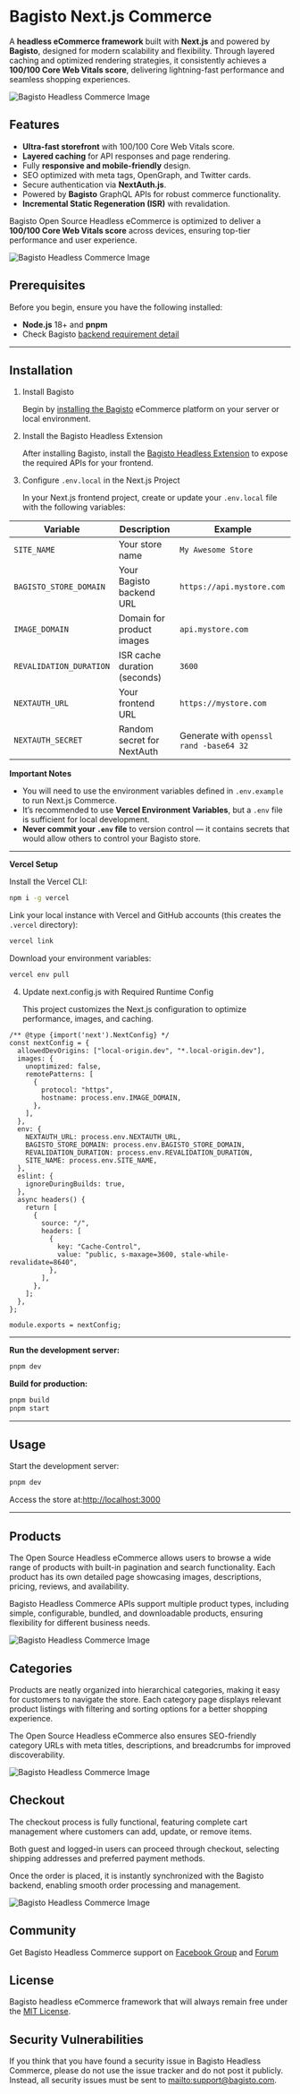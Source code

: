 #  Bagisto Next.js Commerce

A **headless eCommerce framework** built with **Next.js** and powered by **Bagisto**, designed for modern scalability and flexibility.
Through layered caching and optimized rendering strategies, it consistently achieves a **100/100 Core Web Vitals score**, delivering lightning-fast performance and seamless shopping experiences.

![Bagisto Headless Commerce Image](https://raw.githubusercontent.com/bagisto/temp-media/refs/heads/master/bagisto-headless-commerce-home.png)
## Features

- **Ultra-fast storefront** with 100/100 Core Web Vitals score.  
- **Layered caching** for API responses and page rendering.  
- Fully **responsive and mobile-friendly** design.  
- SEO optimized with meta tags, OpenGraph, and Twitter cards.  
- Secure authentication via **NextAuth.js**.  
- Powered by **Bagisto** GraphQL APIs for robust commerce functionality.  
- **Incremental Static Regeneration (ISR)** with revalidation.
  
Bagisto Open Source Headless eCommerce is optimized to deliver a **100/100 Core Web Vitals score** across devices, ensuring top-tier performance and user experience.

![Bagisto Headless Commerce Image](https://raw.githubusercontent.com/bagisto/temp-media/refs/heads/master/bagisto-headless-commerce-performance.png)

## Prerequisites

Before you begin, ensure you have the following installed:

- **Node.js** 18+ and **pnpm**
- Check Bagisto [backend requirement detail](https://devdocs.bagisto.com/2.3/introduction/requirements.html#server-configuration)

---

## Installation

1) Install Bagisto
 
    Begin by [installing the Bagisto](https://devdocs.bagisto.com/) eCommerce platform on your server or local environment.

2) Install the Bagisto Headless Extension

    After installing Bagisto, install the [Bagisto Headless Extension](https://github.com/bagisto/headless-ecommerce/) to expose the required APIs for your frontend.

3) Configure `.env.local` in the Next.js Project

   In your Next.js frontend project, create or update your `.env.local` file with the following variables:

| Variable | Description | Example |
|----------|-------------|---------|
| `SITE_NAME` | Your store name | `My Awesome Store` |
| `BAGISTO_STORE_DOMAIN` | Your Bagisto backend URL | `https://api.mystore.com` |
| `IMAGE_DOMAIN` | Domain for product images | `api.mystore.com` |
| `REVALIDATION_DURATION` | ISR cache duration (seconds) | `3600` |
| `NEXTAUTH_URL` | Your frontend URL | `https://mystore.com` |
| `NEXTAUTH_SECRET` | Random secret for NextAuth | Generate with `openssl rand -base64 32` |


**Important Notes**  
- You will need to use the environment variables defined in `.env.example` to run Next.js Commerce.  
- It’s recommended to use **Vercel Environment Variables**, but a `.env` file is sufficient for local development.  
- **Never commit your `.env` file** to version control — it contains secrets that would allow others to control your Bagisto store.  

---

**Vercel Setup**

Install the Vercel CLI:

```bash
npm i -g vercel
```

Link your local instance with Vercel and GitHub accounts (this creates the `.vercel` directory):

```bash
vercel link
```

Download your environment variables:

```bash
vercel env pull
```
4) Update next.config.js with Required Runtime Config

   This project customizes the Next.js configuration to optimize performance, images, and caching.
```env
/** @type {import('next').NextConfig} */
const nextConfig = {
  allowedDevOrigins: ["local-origin.dev", "*.local-origin.dev"],
  images: {
    unoptimized: false,
    remotePatterns: [
      {
        protocol: "https",
        hostname: process.env.IMAGE_DOMAIN,
      },
    ],
  },
  env: {
    NEXTAUTH_URL: process.env.NEXTAUTH_URL,
    BAGISTO_STORE_DOMAIN: process.env.BAGISTO_STORE_DOMAIN,
    REVALIDATION_DURATION: process.env.REVALIDATION_DURATION,
    SITE_NAME: process.env.SITE_NAME,
  },
  eslint: {
    ignoreDuringBuilds: true,
  },
  async headers() {
    return [
      {
        source: "/",
        headers: [
          {
            key: "Cache-Control",
            value: "public, s-maxage=3600, stale-while-revalidate=8640",
          },
        ],
      },
    ];
  },
};

module.exports = nextConfig;

```
---

**Run the development server:**

```bash
pnpm dev
```

**Build for production:**

```bash
pnpm build
pnpm start
```

---

## Usage

Start the development server:

```bash
pnpm dev
```
Access the store at:[http://localhost:3000](http://localhost:3000)

---

## Products

The Open Source Headless eCommerce allows users to browse a wide range of products with built-in pagination and search functionality. Each product has its own detailed page showcasing images, descriptions, pricing, reviews, and availability.

Bagisto Headless Commerce APIs support multiple product types, including simple, configurable, bundled, and downloadable products, ensuring flexibility for different business needs.

![Bagisto Headless Commerce Image](https://raw.githubusercontent.com/bagisto/temp-media/refs/heads/master/bagisto-headless-commerce-product-page.png)

## Categories

Products are neatly organized into hierarchical categories, making it easy for customers to navigate the store. Each category page displays relevant product listings with filtering and sorting options for a better shopping experience.

The Open Source Headless eCommerce also ensures SEO-friendly category URLs with meta titles, descriptions, and breadcrumbs for improved discoverability.

![Bagisto Headless Commerce Image](https://raw.githubusercontent.com/bagisto/temp-media/refs/heads/master/bagisto-headless-commercecategory.png)
 
## Checkout

The checkout process is fully functional, featuring complete cart management where customers can add, update, or remove items.

Both guest and logged-in users can proceed through checkout, selecting shipping addresses and preferred payment methods.

Once the order is placed, it is instantly synchronized with the Bagisto backend, enabling smooth order processing and management.

![Bagisto Headless Commerce Image](https://raw.githubusercontent.com/bagisto/temp-media/refs/heads/master/bagisto-headless-commerce-cart-checkout.png)

## Community
Get Bagisto Headless Commerce support on [Facebook Group](https://www.facebook.com/groups/bagisto) and [Forum](https://forums.bagisto.com/)

## License
Bagisto headless eCommerce framework that will always remain free under the [MIT License](https://github.com/bagisto/nextjs-commerce/blob/main/license.md).

## Security Vulnerabilities
If you think that you have found a security issue in Bagisto Headless Commerce, please do not use the issue tracker and do not post it publicly. Instead, all security issues must be sent to [mailto:support@bagisto.com](mailto:support@bagisto.com).
